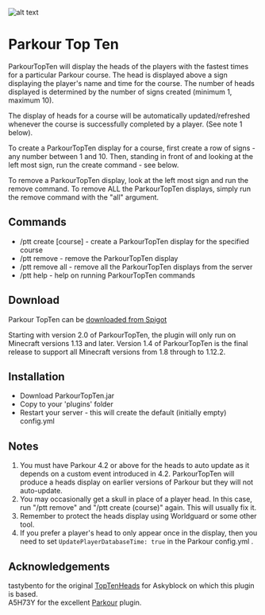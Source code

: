 ![alt text](https://www.spigotmc.org/attachments/2017-08-24_00-20-35-png.274565/ "Parkour Top Ten")

# Parkour Top Ten

ParkourTopTen will display the heads of the players with the fastest times for a particular Parkour course. The head is displayed above a sign displaying the player's name and time for the course. The number of heads displayed is determined by the number of signs created (minimum 1, maximum 10).

The display of heads for a course will be automatically updated/refreshed whenever the course is successfully completed by a player. (See note 1 below).

To create a ParkourTopTen display for a course, first create a row of signs - any number between 1 and 10. Then, standing in front of and looking at the left most sign, run the create command - see below.

To remove a ParkourTopTen display, look at the left most sign and run the remove command.
To remove ALL the ParkourTopTen displays, simply run the remove command with the "all" argument.

## Commands
* /ptt create [course] - create a ParkourTopTen display for the specified course
* /ptt remove - remove the ParkourTopTen display
* /ptt remove all - remove all the ParkourTopTen displays from the server
* /ptt help - help on running ParkourTopTen commands

## Download
Parkour TopTen can be [downloaded from Spigot](https://www.spigotmc.org/resources/parkour-top-ten.46268// "ParkourTopTen by steve4744")

Starting with version 2.0 of ParkourTopTen, the plugin will only run on Minecraft versions 1.13 and later.
Version 1.4 of ParkourTopTen is the final release to support all Minecraft versions from 1.8 through to 1.12.2.

## Installation
* Download ParkourTopTen.jar
* Copy to your 'plugins' folder
* Restart your server - this will create the default (initially empty) config.yml

## Notes
1. You must have Parkour 4.2 or above for the heads to auto update as it depends on a custom event introduced in 4.2. ParkourTopTen will produce a heads display on earlier versions of Parkour but they will not auto-update.
2. You may occasionally get a skull in place of a player head. In this case, run "/ptt remove" and "/ptt create (course)" again. This will usually fix it.
3. Remember to protect the heads display using Worldguard or some other tool.
4. If you prefer a player's head to only appear once in the display, then you need to set ```UpdatePlayerDatabaseTime: true``` in the Parkour config.yml .


## Acknowledgements
tastybento for the original [TopTenHeads](https://github.com/tastybento/TopTenHeads) for Askyblock on which this plugin is based.<br>
A5H73Y for the excellent [Parkour](https://github.com/A5H73Y/Parkour) plugin.

